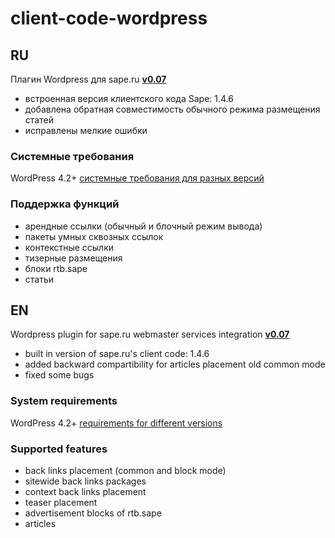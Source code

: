 # client-code-wordpress

## RU

Плагин Wordpress для sape.ru **[v0.07](https://github.com/sape-ru/client-code-wordpress/blob/v0.07/plugin/saperu-integration-v0.07.zip?raw=true)**

- встроенная версия клиентского кода Sape: 1.4.6
- добавлена обратная совместимость обычного режима размещения статей
- исправлены мелкие ошибки

### Системные требования
WordPress  4.2+ [системные требования для разных версий](https://wordpress.org/about/requirements/)

### Поддержка функций
- арендные ссылки (обычный и блочный режим вывода)
- пакеты умных сквозных ссылок
- контекстные ссылки
- тизерные размещения
- блоки rtb.sape
- статьи

## EN

Wordpress plugin for sape.ru webmaster services integration **[v0.07](https://github.com/sape-ru/client-code-wordpress/blob/v0.07/plugin/saperu-integration-v0.07.zip?raw=true)**
- built in version of sape.ru's client code: 1.4.6
- added backward compartibility for articles placement old common mode
- fixed some bugs

### System requirements
WordPress  4.2+ [requirements for different versions](https://wordpress.org/about/requirements/) 

### Supported features
- back links placement (common and block mode)
- sitewide back links packages
- context back links placement
- teaser placement
- advertisement blocks of rtb.sape
- articles